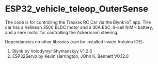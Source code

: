 # ESP32_vehicle_teleop_OuterSense

The code is for controlling the Traxxas RC Car via the Blynk IoT app. THe car has a Velineon 3500 BLDC motor and a 30A ESC, 6-cell NiMH battery, and a serv motor for controlling the Ackermann steering. 


Dependancies on other libraries (can be installed inside Arduino IDE):

1. Blynk by Volodymyr Shymanskyy V1.2.0
2. ESP32Servo by Kevin Harrington, JOhn K. Bennett V0.12.0
